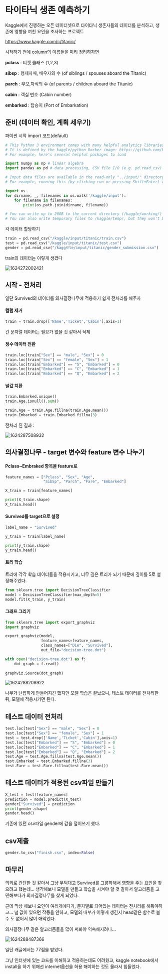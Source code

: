 # 타이타닉 생존 예측하기



Kaggle에서 진행하는 오픈 데이터셋으로 타이타닉 생존자들의 데이터를 분석하고, 생존에 영향을 끼친 요인을 조사하는 프로젝트

https://www.kaggle.com/c/titanic/





시작하기 전에 column의 이름들을 미리 정리하자면

**pclass** : 티켓 클래스 (1,2,3)

**sibsp** : 형제자매, 배우자의 수 (of siblings / spouses aboard the Titanic)

**parch** : 부모,자식의 수 (of parents / children aboard the Titanic)

**cabin** : 객실 번호 (Cabin number)

**embarked** : 탑승지 (Port of Embarkation)







## 준비 (데이터 확인, 계획 세우기) 

파이썬 시작 import 코드(default)

```python
# This Python 3 environment comes with many helpful analytics libraries installed
# It is defined by the kaggle/python Docker image: https://github.com/kaggle/docker-python
# For example, here's several helpful packages to load

import numpy as np # linear algebra
import pandas as pd # data processing, CSV file I/O (e.g. pd.read_csv)

# Input data files are available in the read-only "../input/" directory
# For example, running this (by clicking run or pressing Shift+Enter) will list all files under the input directory

import os
for dirname, _, filenames in os.walk('/kaggle/input'):
    for filename in filenames:
        print(os.path.join(dirname, filename))

# You can write up to 20GB to the current directory (/kaggle/working/) that gets preserved as output when you create a version using "Save & Run All" 
# You can also write temporary files to /kaggle/temp/, but they won't be saved outside of the current session
```



각 데이터 할당하기

```python
train = pd.read_csv("/kaggle/input/titanic/train.csv")
test = pd.read_csv("/kaggle/input/titanic/test.csv")
gender = pd.read_csv("/kaggㅉle/input/titanic/gender_submission.csv")
```



train의 데이터는 이렇게 생겼다

![1624272002421](assets/1624272002421.png)







## 시작 - 전처리



일단 Survived의 데이터를 의사결정나무에 적용하기 쉽게 전처리를 해주자



#### 컬럼 제거

```python
train = train.drop(['Name','Ticket','Cabin'],axis=1)
```

긴 문자열 데이터는 필요가 없을 것 같아서 삭제



#### 정수 데이터 전환

```python
train.loc[train["Sex"] == "male", "Sex"] = 0 
train.loc[train["Sex"] == "female", "Sex"] = 1
train.loc[train["Embarked"] == "S", "Embarked"] = 0
train.loc[train["Embarked"] == "C", "Embarked"] = 1
train.loc[train["Embarked"] == "Q", "Embarked"] = 2
```



#### 널값 치환

```python
train.Embarked.unique()
train.Age.isnull().sum()

train.Age = train.Age.fillna(train.Age.mean())
train.Embarked = train.Embarked.fillna(3)
```



전처리 된 결과 :

![1624287508932](assets/1624287508932.png)



## 의사결정나무 - target 변수와 feature 변수 나누기



#### Pclass~Embraked 항목을 feature로

```python
feature_names = ["Pclass", "Sex", "Age",
                 "SibSp", "Parch", "Fare", "Embarked"]
```

```python
X_train = train[feature_names]

print(X_train.shape)
X_train.head()
```



#### Survived를 target으로 설정

```python
label_name = "Survived"

y_train = train[label_name]

print(y_train.shape)
y_train.head()
```



#### 트리 학습

트리에 각각 학습 데이터들을 적용시키고, 너무 깊은 트리가 되기 때문에 깊이를 5로 설정해주었다.

```python
from sklearn.tree import DecisionTreeClassifier
model = DecisionTreeClassifier(max_depth=5)
model.fit(X_train, y_train)
```





#### 그래프 그리기

```python
from sklearn.tree import export_graphviz
import graphviz

export_graphviz(model,
                feature_names=feature_names,
                class_names=["Die", "Survived"],
                out_file="decision-tree.dot")

with open("decision-tree.dot") as f:
    dot_graph = f.read()
    
graphviz.Source(dot_graph)
```



![1624288208922](assets/1624288208922.png)



나무가 난잡하게 만들어지긴 했지만 모델 학습은 끝났으니, 테스트 데이터를 전처리한 뒤, 모델에 적용시키면 된다.



## 테스트 데이터 전처리



```python
test.loc[test["Sex"] == "male", "Sex"] = 0 
test.loc[test["Sex"] == "female", "Sex"] = 1
test = test.drop(['Name','Ticket','Cabin'],axis=1)
test.loc[test["Embarked"] == "S", "Embarked"] = 0
test.loc[test["Embarked"] == "C", "Embarked"] = 1
test.loc[test["Embarked"] == "Q", "Embarked"] = 2
test.Age = test.Age.fillna(test.Age.mean())
test.Embarked = test.Embarked.fillna(3)
test.Fare = test.Fare.fillna(test.Fare.mean())
```





## 테스트 데이터가 적용된 csv파일 만들기



```python
X_test = test[feature_names]
prediction = model.predict(X_test)
gender["Survived"] = prediction
print(gender.shape)
gender.head()
```



기존에 있던 csv파일 gender에 값을 덮어쓰기 했다.





## csv제출 



```python
gender.to_csv("finish.csv", index=False)
```







## 마무리



의외로 간단한 것 같아서 그냥 무턱대고 Survived를 그룹화해서 영향을 주는 요인을 찾으려고 했는데... 생각해보니 모델을 만들고 학습을 시켜야 할 것 같아서 알고리즘을 고민해보다가 의사결정나무를 찾게 되었다.



근데 막상 해보니 요인이 여러개에다가, 문자열로 되어있는 데이터는 전처리를 해줘야하고... 널 값이 있으면 작동을 안하고, 모델의 내부가 어떻게 생긴지 head같은 함수로 볼 수 도 없어서 많이 애먹었다.



의사결정나무 같은 알고리즘들을 많이 써봐야 익숙해지려나...





![1624288487366](assets/1624288487366.png)





일단 캐글에서는 77점을 받았다.



그냥 인터넷에 있는 코드를 이해하고 적용하는데도 어려웠고, kaggle notebook에서 install을 하기 위해선 internet옵션을 허용 해야하는 것도 몰라서 힘들었다. 

